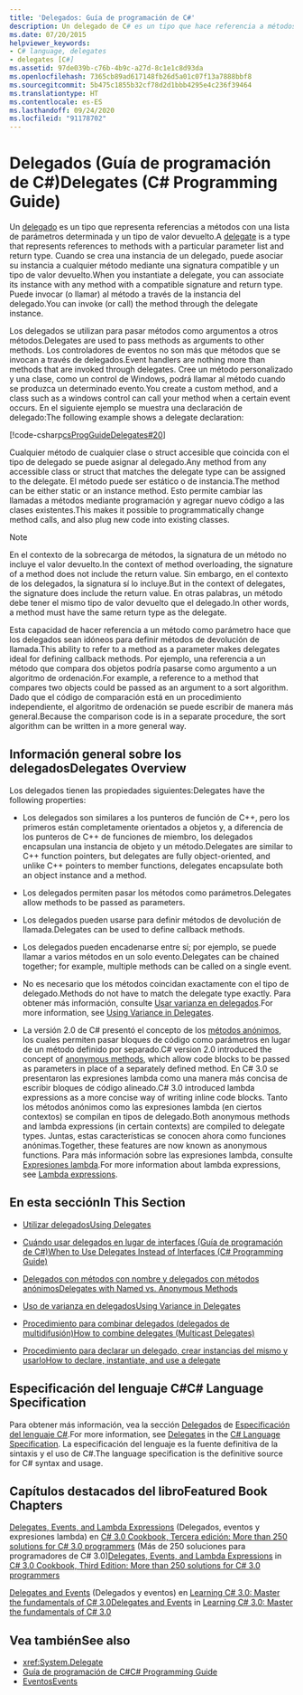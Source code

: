 ```yaml
---
title: 'Delegados: Guía de programación de C#'
description: Un delegado de C# es un tipo que hace referencia a métodos con una lista de parámetros y un tipo de valor devuelto. Los delegados se utilizan para pasar métodos como argumentos a otros métodos.
ms.date: 07/20/2015
helpviewer_keywords:
- C# language, delegates
- delegates [C#]
ms.assetid: 97de039b-c76b-4b9c-a27d-8c1e1c8d93da
ms.openlocfilehash: 7365cb89ad617148fb26d5a01c07f13a7888bbf8
ms.sourcegitcommit: 5b475c1855b32cf78d2d1bbb4295e4c236f39464
ms.translationtype: HT
ms.contentlocale: es-ES
ms.lasthandoff: 09/24/2020
ms.locfileid: "91178702"
---
```

# <a name="delegates-c-programming-guide"></a><span data-ttu-id="ee26e-104">Delegados (Guía de programación de C#)</span><span class="sxs-lookup"><span data-stu-id="ee26e-104">Delegates (C# Programming Guide)</span></span>

<span data-ttu-id="ee26e-105">Un [delegado](../../language-reference/builtin-types/reference-types.md) es un tipo que representa referencias a métodos con una lista de parámetros determinada y un tipo de valor devuelto.</span><span class="sxs-lookup"><span data-stu-id="ee26e-105">A [delegate](../../language-reference/builtin-types/reference-types.md) is a type that represents references to methods with a particular parameter list and return type.</span></span> <span data-ttu-id="ee26e-106">Cuando se crea una instancia de un delegado, puede asociar su instancia a cualquier método mediante una signatura compatible y un tipo de valor devuelto.</span><span class="sxs-lookup"><span data-stu-id="ee26e-106">When you instantiate a delegate, you can associate its instance with any method with a compatible signature and return type.</span></span> <span data-ttu-id="ee26e-107">Puede invocar (o llamar) al método a través de la instancia del delegado.</span><span class="sxs-lookup"><span data-stu-id="ee26e-107">You can invoke (or call) the method through the delegate instance.</span></span>  
  
 <span data-ttu-id="ee26e-108">Los delegados se utilizan para pasar métodos como argumentos a otros métodos.</span><span class="sxs-lookup"><span data-stu-id="ee26e-108">Delegates are used to pass methods as arguments to other methods.</span></span> <span data-ttu-id="ee26e-109">Los controladores de eventos no son más que métodos que se invocan a través de delegados.</span><span class="sxs-lookup"><span data-stu-id="ee26e-109">Event handlers are nothing more than methods that are invoked through delegates.</span></span> <span data-ttu-id="ee26e-110">Cree un método personalizado y una clase, como un control de Windows, podrá llamar al método cuando se produzca un determinado evento.</span><span class="sxs-lookup"><span data-stu-id="ee26e-110">You create a custom method, and a class such as a windows control can call your method when a certain event occurs.</span></span> <span data-ttu-id="ee26e-111">En el siguiente ejemplo se muestra una declaración de delegado:</span><span class="sxs-lookup"><span data-stu-id="ee26e-111">The following example shows a delegate declaration:</span></span>  
  
 [!code-csharp[csProgGuideDelegates#20](~/samples/snippets/csharp/VS_Snippets_VBCSharp/csProgGuideDelegates/CS/Delegates.cs#20)]  
  
 <span data-ttu-id="ee26e-112">Cualquier método de cualquier clase o struct accesible que coincida con el tipo de delegado se puede asignar al delegado.</span><span class="sxs-lookup"><span data-stu-id="ee26e-112">Any method from any accessible class or struct that matches the delegate type can be assigned to the delegate.</span></span> <span data-ttu-id="ee26e-113">El método puede ser estático o de instancia.</span><span class="sxs-lookup"><span data-stu-id="ee26e-113">The method can be either static or an instance method.</span></span> <span data-ttu-id="ee26e-114">Esto permite cambiar las llamadas a métodos mediante programación y agregar nuevo código a las clases existentes.</span><span class="sxs-lookup"><span data-stu-id="ee26e-114">This makes it possible to programmatically change method calls, and also plug new code into existing classes.</span></span>  
  
> [!NOTE]
> <span data-ttu-id="ee26e-115">En el contexto de la sobrecarga de métodos, la signatura de un método no incluye el valor devuelto.</span><span class="sxs-lookup"><span data-stu-id="ee26e-115">In the context of method overloading, the signature of a method does not include the return value.</span></span> <span data-ttu-id="ee26e-116">Sin embargo, en el contexto de los delegados, la signatura sí lo incluye.</span><span class="sxs-lookup"><span data-stu-id="ee26e-116">But in the context of delegates, the signature does include the return value.</span></span> <span data-ttu-id="ee26e-117">En otras palabras, un método debe tener el mismo tipo de valor devuelto que el delegado.</span><span class="sxs-lookup"><span data-stu-id="ee26e-117">In other words, a method must have the same return type as the delegate.</span></span>  
  
 <span data-ttu-id="ee26e-118">Esta capacidad de hacer referencia a un método como parámetro hace que los delegados sean idóneos para definir métodos de devolución de llamada.</span><span class="sxs-lookup"><span data-stu-id="ee26e-118">This ability to refer to a method as a parameter makes delegates ideal for defining callback methods.</span></span> <span data-ttu-id="ee26e-119">Por ejemplo, una referencia a un método que compara dos objetos podría pasarse como argumento a un algoritmo de ordenación.</span><span class="sxs-lookup"><span data-stu-id="ee26e-119">For example, a reference to a method that compares two objects could be passed as an argument to a sort algorithm.</span></span> <span data-ttu-id="ee26e-120">Dado que el código de comparación está en un procedimiento independiente, el algoritmo de ordenación se puede escribir de manera más general.</span><span class="sxs-lookup"><span data-stu-id="ee26e-120">Because the comparison code is in a separate procedure, the sort algorithm can be written in a more general way.</span></span>  
  
## <a name="delegates-overview"></a><span data-ttu-id="ee26e-121">Información general sobre los delegados</span><span class="sxs-lookup"><span data-stu-id="ee26e-121">Delegates Overview</span></span>  

 <span data-ttu-id="ee26e-122">Los delegados tienen las propiedades siguientes:</span><span class="sxs-lookup"><span data-stu-id="ee26e-122">Delegates have the following properties:</span></span>  
  
- <span data-ttu-id="ee26e-123">Los delegados son similares a los punteros de función de C++, pero los primeros están completamente orientados a objetos y, a diferencia de los punteros de C++ de funciones de miembro, los delegados encapsulan una instancia de objeto y un método.</span><span class="sxs-lookup"><span data-stu-id="ee26e-123">Delegates are similar to C++ function pointers, but delegates are fully object-oriented, and unlike C++ pointers to member functions, delegates encapsulate both an object instance and a method.</span></span>
  
- <span data-ttu-id="ee26e-124">Los delegados permiten pasar los métodos como parámetros.</span><span class="sxs-lookup"><span data-stu-id="ee26e-124">Delegates allow methods to be passed as parameters.</span></span>  
  
- <span data-ttu-id="ee26e-125">Los delegados pueden usarse para definir métodos de devolución de llamada.</span><span class="sxs-lookup"><span data-stu-id="ee26e-125">Delegates can be used to define callback methods.</span></span>  
  
- <span data-ttu-id="ee26e-126">Los delegados pueden encadenarse entre sí; por ejemplo, se puede llamar a varios métodos en un solo evento.</span><span class="sxs-lookup"><span data-stu-id="ee26e-126">Delegates can be chained together; for example, multiple methods can be called on a single event.</span></span>  
  
- <span data-ttu-id="ee26e-127">No es necesario que los métodos coincidan exactamente con el tipo de delegado.</span><span class="sxs-lookup"><span data-stu-id="ee26e-127">Methods do not have to match the delegate type exactly.</span></span> <span data-ttu-id="ee26e-128">Para obtener más información, consulte [Usar varianza en delegados](../concepts/covariance-contravariance/using-variance-in-delegates.md).</span><span class="sxs-lookup"><span data-stu-id="ee26e-128">For more information, see [Using Variance in Delegates](../concepts/covariance-contravariance/using-variance-in-delegates.md).</span></span>  
  
- <span data-ttu-id="ee26e-129">La versión 2.0 de C# presentó el concepto de los [métodos anónimos](../../language-reference/operators/delegate-operator.md), los cuales permiten pasar bloques de código como parámetros en lugar de un método definido por separado.</span><span class="sxs-lookup"><span data-stu-id="ee26e-129">C# version 2.0 introduced the concept of [anonymous methods](../../language-reference/operators/delegate-operator.md), which allow code blocks to be passed as parameters in place of a separately defined method.</span></span> <span data-ttu-id="ee26e-130">En C# 3.0 se presentaron las expresiones lambda como una manera más concisa de escribir bloques de código alineado.</span><span class="sxs-lookup"><span data-stu-id="ee26e-130">C# 3.0 introduced lambda expressions as a more concise way of writing inline code blocks.</span></span> <span data-ttu-id="ee26e-131">Tanto los métodos anónimos como las expresiones lambda (en ciertos contextos) se compilan en tipos de delegado.</span><span class="sxs-lookup"><span data-stu-id="ee26e-131">Both anonymous methods and lambda expressions (in certain contexts) are compiled to delegate types.</span></span> <span data-ttu-id="ee26e-132">Juntas, estas características se conocen ahora como funciones anónimas.</span><span class="sxs-lookup"><span data-stu-id="ee26e-132">Together, these features are now known as anonymous functions.</span></span> <span data-ttu-id="ee26e-133">Para más información sobre las expresiones lambda, consulte [Expresiones lambda](../../language-reference/operators/lambda-expressions.md).</span><span class="sxs-lookup"><span data-stu-id="ee26e-133">For more information about lambda expressions, see [Lambda expressions](../../language-reference/operators/lambda-expressions.md).</span></span>
  
## <a name="in-this-section"></a><span data-ttu-id="ee26e-134">En esta sección</span><span class="sxs-lookup"><span data-stu-id="ee26e-134">In This Section</span></span>  
  
- [<span data-ttu-id="ee26e-135">Utilizar delegados</span><span class="sxs-lookup"><span data-stu-id="ee26e-135">Using Delegates</span></span>](./using-delegates.md)  
  
- <span data-ttu-id="ee26e-136">[Cuándo usar delegados en lugar de interfaces (Guía de programación de C#)](/previous-versions/visualstudio/visual-studio-2010/ms173173(v=vs.100))</span><span class="sxs-lookup"><span data-stu-id="ee26e-136">[When to Use Delegates Instead of Interfaces (C# Programming Guide)](/previous-versions/visualstudio/visual-studio-2010/ms173173(v=vs.100))</span></span>  
  
- [<span data-ttu-id="ee26e-137">Delegados con métodos con nombre y delegados con métodos anónimos</span><span class="sxs-lookup"><span data-stu-id="ee26e-137">Delegates with Named vs. Anonymous Methods</span></span>](./delegates-with-named-vs-anonymous-methods.md)  
  
- [<span data-ttu-id="ee26e-138">Uso de varianza en delegados</span><span class="sxs-lookup"><span data-stu-id="ee26e-138">Using Variance in Delegates</span></span>](../concepts/covariance-contravariance/using-variance-in-delegates.md)  
  
- [<span data-ttu-id="ee26e-139">Procedimiento para combinar delegados (delegados de multidifusión)</span><span class="sxs-lookup"><span data-stu-id="ee26e-139">How to combine delegates (Multicast Delegates)</span></span>](./how-to-combine-delegates-multicast-delegates.md)  
  
- [<span data-ttu-id="ee26e-140">Procedimiento para declarar un delegado, crear instancias del mismo y usarlo</span><span class="sxs-lookup"><span data-stu-id="ee26e-140">How to declare, instantiate, and use a delegate</span></span>](./how-to-declare-instantiate-and-use-a-delegate.md)

## <a name="c-language-specification"></a><span data-ttu-id="ee26e-141">Especificación del lenguaje C#</span><span class="sxs-lookup"><span data-stu-id="ee26e-141">C# Language Specification</span></span>  

<span data-ttu-id="ee26e-142">Para obtener más información, vea la sección [Delegados](~/_csharplang/spec/delegates.md) de [Especificación del lenguaje C#](/dotnet/csharp/language-reference/language-specification/introduction).</span><span class="sxs-lookup"><span data-stu-id="ee26e-142">For more information, see [Delegates](~/_csharplang/spec/delegates.md) in the [C# Language Specification](/dotnet/csharp/language-reference/language-specification/introduction).</span></span> <span data-ttu-id="ee26e-143">La especificación del lenguaje es la fuente definitiva de la sintaxis y el uso de C#.</span><span class="sxs-lookup"><span data-stu-id="ee26e-143">The language specification is the definitive source for C# syntax and usage.</span></span>
  
## <a name="featured-book-chapters"></a><span data-ttu-id="ee26e-144">Capítulos destacados del libro</span><span class="sxs-lookup"><span data-stu-id="ee26e-144">Featured Book Chapters</span></span>  

 <span data-ttu-id="ee26e-145">[Delegates, Events, and Lambda Expressions](/previous-versions/visualstudio/visual-studio-2008/ff518994(v=orm.10)) (Delegados, eventos y expresiones lambda) en [C# 3.0 Cookbook, Tercera edición: More than 250 solutions for C# 3.0 programmers](/previous-versions/visualstudio/visual-studio-2008/ff518995(v=orm.10)) (Más de 250 soluciones para programadores de C# 3.0)</span><span class="sxs-lookup"><span data-stu-id="ee26e-145">[Delegates, Events, and Lambda Expressions](/previous-versions/visualstudio/visual-studio-2008/ff518994(v=orm.10)) in [C# 3.0 Cookbook, Third Edition: More than 250 solutions for C# 3.0 programmers](/previous-versions/visualstudio/visual-studio-2008/ff518995(v=orm.10))</span></span>  
  
 <span data-ttu-id="ee26e-146">[Delegates and Events](/previous-versions/visualstudio/visual-studio-2008/ff652490(v=orm.10)) (Delegados y eventos) en [Learning C# 3.0: Master the fundamentals of C# 3.0](/previous-versions/visualstudio/visual-studio-2008/ff652493(v=orm.10))</span><span class="sxs-lookup"><span data-stu-id="ee26e-146">[Delegates and Events](/previous-versions/visualstudio/visual-studio-2008/ff652490(v=orm.10)) in [Learning C# 3.0: Master the fundamentals of C# 3.0](/previous-versions/visualstudio/visual-studio-2008/ff652493(v=orm.10))</span></span>  
  
## <a name="see-also"></a><span data-ttu-id="ee26e-147">Vea también</span><span class="sxs-lookup"><span data-stu-id="ee26e-147">See also</span></span>

- <xref:System.Delegate>
- [<span data-ttu-id="ee26e-148">Guía de programación de C#</span><span class="sxs-lookup"><span data-stu-id="ee26e-148">C# Programming Guide</span></span>](../index.md)
- [<span data-ttu-id="ee26e-149">Eventos</span><span class="sxs-lookup"><span data-stu-id="ee26e-149">Events</span></span>](../events/index.md)
